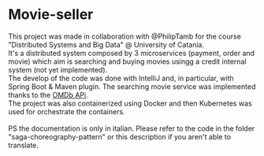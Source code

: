 # Movie-seller
This project was made in collaboration with @PhilipTamb for the course "Distributed Systems and Big Data" @ University of Catania. <br />
It's a distributed system composed by 3 microservices (payment, order and movie) which aim is searching and buying movies usingg a credit internal system (not yet implemented). <br />
The develop of the code was done with IntelliJ and, in particular, with Spring Boot & Maven plugin. The searching movie service was implemented thanks to the [OMDb APi](http://www.omdbapi.com/). <br />
The project was also containerized using Docker and then Kubernetes was used for orchestrate the containers. <br />
<br />
PS the documentation is only in italian. Please refer to the code in the folder "saga-choreography-pattern" or this description if you aren't able to translate.
